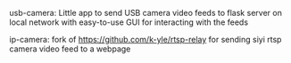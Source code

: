 usb-camera: Little app to send USB camera video feeds to flask server on local network with easy-to-use GUI for interacting with the feeds 

ip-camera: fork of https://github.com/k-yle/rtsp-relay for sending siyi rtsp camera video feed to a webpage

